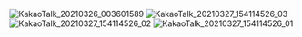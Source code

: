 ![KakaoTalk_20210326_003601589](https://user-images.githubusercontent.com/80961346/112712396-b2fc6200-8f12-11eb-8a50-d29dfbaa3b43.jpg)
![KakaoTalk_20210327_154114526_03](https://user-images.githubusercontent.com/80961346/112712440-f35be000-8f12-11eb-9db4-6dd4d55c3e3c.jpg)
![KakaoTalk_20210327_154114526_02](https://user-images.githubusercontent.com/80961346/112712443-f8b92a80-8f12-11eb-85f9-ef1d445ff2a6.jpg)
![KakaoTalk_20210327_154114526_01](https://user-images.githubusercontent.com/80961346/112712445-f951c100-8f12-11eb-8835-2054e5b9050a.jpg)

